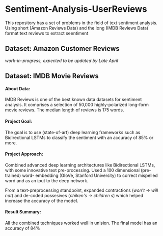 # Sentiment-Analysis-UserReviews
This repository has a set of problems in the field of text sentiment analysis. 
Using short (Amazon Reviews Data) and the long (IMDB Reviews Data) format text reviews to extract seentiment 

## Dataset: Amazon Customer Reviews 
*work-in-progress, expected to be updated by Late April*

## Dataset: IMDB Movie Reviews
#### About Data:
IMDB Reviews is one of the best known data datasets for sentiment analysis. It comprises a selection of 50,000 highly-polarized long-form movie reviews. The median length of reviews is 175 words. 

#### Project Goal:
The goal is to use (state-of-art) deep learning frameworks such as Bidirectional LSTMs to classify the sentiment with an accuracy of 85% or more. 

#### Project Approach:
Combined advanced deep learning architectures like Bidirectional LSTMs, with some innovative text pre-processing. Used a 100 dimensional (pre-trained) word- embedding (GloVe, Stanford University) to correct mispelled word and as an iput to the deep network.

From a text-preprocessing standpoint, expanded contractions (*won't -> will not*) and de-coded possesives (*chilren's -> children s*) which helped increase the accuracy of the model. 

#### Result Summary:
All the combined techniques worked well in unision. The final model has an accuracy of 84%
